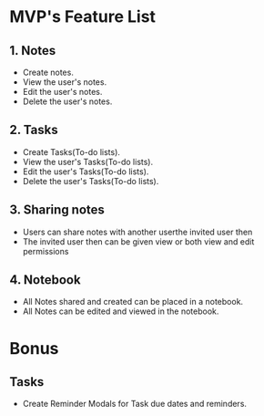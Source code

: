 # MVP's Feature List

## 1. Notes

- Create notes.
- View the user's notes.
- Edit the user's notes.
- Delete the user's notes.


## 2. Tasks
- Create Tasks(To-do lists).
- View the user's Tasks(To-do lists).
- Edit the user's Tasks(To-do lists).
- Delete the user's Tasks(To-do lists).


## 3. Sharing notes

- Users can share notes with another userthe invited user then
- The invited user then can be given view or both view and edit permissions

## 4. Notebook

- All Notes shared and created can be placed in a notebook.
- All Notes can be edited and viewed in the notebook.

# Bonus

## Tasks
- Create Reminder Modals for Task due dates and reminders.
